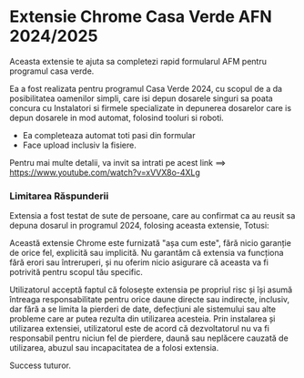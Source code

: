 # Extensie Chrome Casa Verde AFN 2024/2025

Aceasta extensie te ajuta sa completezi rapid formularul AFM pentru programul casa verde.

Ea a fost realizata pentru programul Casa Verde 2024, cu scopul de a da posibilitatea oamenilor simpli, care isi depun dosarele singuri sa poata concura cu Instalatori si firmele specializate in depunerea dosarelor care is depun dosarele in mod automat, folosind tooluri si roboti.

- Ea completeaza automat toti pasi din formular
- Face upload inclusiv la fisiere.

Pentru mai multe detalii, va invit sa intrati pe acest link ==> https://www.youtube.com/watch?v=xVVX8o-4XLg


### Limitarea Răspunderii

Extensia a fost testat de sute de persoane, care au confirmat ca au reusit sa depuna dosarul in programul 2024, folosing aceasta extensie, Totusi:

Această extensie Chrome este furnizată "așa cum este", fără nicio garanție de orice fel, explicită sau implicită. Nu garantăm că extensia va funcționa fără erori sau întreruperi, și nu oferim nicio asigurare că aceasta va fi potrivită pentru scopul tău specific.
 
Utilizatorul acceptă faptul că folosește extensia pe propriul risc și își asumă întreaga responsabilitate pentru orice daune directe sau indirecte, inclusiv, dar fără a se limita la pierderi de date, defecțiuni ale sistemului sau alte probleme care ar putea rezulta din utilizarea acesteia.
Prin instalarea și utilizarea extensiei, utilizatorul este de acord că dezvoltatorul nu va fi responsabil pentru niciun fel de pierdere, daună sau neplăcere cauzată de utilizarea, abuzul sau incapacitatea de a folosi extensia.

Success tuturor.
